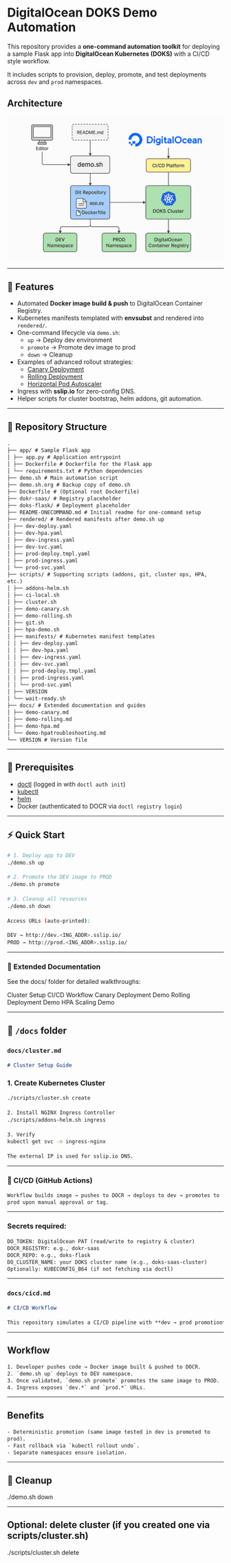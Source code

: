 # DigitalOcean DOKS Demo Automation

This repository provides a **one-command automation toolkit** for deploying a sample Flask app into **DigitalOcean Kubernetes (DOKS)** with a CI/CD style workflow.  

It includes scripts to provision, deploy, promote, and test deployments across `dev` and `prod` namespaces.

## Architecture
![Alt text](https://github.com/ranjeethap/do-demo/blob/main/docs/Architecture.png)

---

## 🚀 Features
- Automated **Docker image build & push** to DigitalOcean Container Registry.
- Kubernetes manifests templated with **envsubst** and rendered into `rendered/`.
- One-command lifecycle via `demo.sh`:
  - `up` → Deploy dev environment
  - `promote` → Promote dev image to prod
  - `down` → Cleanup
- Examples of advanced rollout strategies:
  - [Canary Deployment](docs/canary.md)
  - [Rolling Deployment](docs/rolling.md)
  - [Horizontal Pod Autoscaler](docs/hpa.md)
- Ingress with **sslip.io** for zero-config DNS.
- Helper scripts for cluster bootstrap, helm addons, git automation.

---

## 📂 Repository Structure
```
.
├── app/ # Sample Flask app
│ ├── app.py # Application entrypoint
│ ├── Dockerfile # Dockerfile for the Flask app
│ └── requirements.txt # Python dependencies
├── demo.sh # Main automation script
├── demo.sh.org # Backup copy of demo.sh
├── Dockerfile # (Optional root Dockerfile)
├── dokr-saas/ # Registry placeholder
├── doks-flask/ # Deployment placeholder
├── README-ONECOMMAND.md # Initial readme for one-command setup
├── rendered/ # Rendered manifests after demo.sh up
│ ├── dev-deploy.yaml
│ ├── dev-hpa.yaml
│ ├── dev-ingress.yaml
│ ├── dev-svc.yaml
│ ├── prod-deploy.tmpl.yaml
│ ├── prod-ingress.yaml
│ └── prod-svc.yaml
├── scripts/ # Supporting scripts (addons, git, cluster ops, HPA, etc.)
│ ├── addons-helm.sh
│ ├── ci-local.sh
│ ├── cluster.sh
│ ├── demo-canary.sh
│ ├── demo-rolling.sh
│ ├── git.sh
│ ├── hpa-demo.sh
│ ├── manifests/ # Kubernetes manifest templates
│ │ ├── dev-deploy.yaml
│ │ ├── dev-hpa.yaml
│ │ ├── dev-ingress.yaml
│ │ ├── dev-svc.yaml
│ │ ├── prod-deploy.tmpl.yaml
│ │ ├── prod-ingress.yaml
│ │ └── prod-svc.yaml
│ ├── VERSION
│ └── wait-ready.sh
├── docs/ # Extended documentation and guides
│ ├── demo-canary.md
│ ├── demo-rolling.md
│ ├── demo-hpa.md
│ └── demo-hpatroubleshooting.md
└── VERSION # Version file

```

---

## 🔧 Prerequisites
- [doctl](https://docs.digitalocean.com/reference/doctl/) (logged in with `doctl auth init`)
- [kubectl](https://kubernetes.io/docs/tasks/tools/)
- [helm](https://helm.sh/)
- Docker (authenticated to DOCR via `doctl registry login`)

---

## ⚡ Quick Start

```bash
# 1. Deploy app to DEV
./demo.sh up

# 2. Promote the DEV image to PROD
./demo.sh promote

# 3. Cleanup all resources
./demo.sh down

Access URLs (auto-printed):

DEV → http://dev.<ING_ADDR>.sslip.io/
PROD → http://prod.<ING_ADDR>.sslip.io/
```

---
### 📖 Extended Documentation

See the docs/
 folder for detailed walkthroughs:

Cluster Setup
CI/CD Workflow
Canary Deployment Demo
Rolling Deployment Demo
HPA Scaling Demo


---

## 📂 `/docs` folder

### `docs/cluster.md`
```markdown
# Cluster Setup Guide
```
### 1. Create Kubernetes Cluster
```bash
./scripts/cluster.sh create

2. Install NGINX Ingress Controller
./scripts/addons-helm.sh ingress

3. Verify
kubectl get svc -n ingress-nginx

The external IP is used for sslip.io DNS.
```

---

### 🧰 CI/CD (GitHub Actions)
```
Workflow builds image → pushes to DOCR → deploys to dev → promotes to prod upon manual approval or tag.
```
---
### Secrets required:
```
DO_TOKEN: DigitalOcean PAT (read/write to registry & cluster)
DOCR_REGISTRY: e.g., dokr-saas
DOCR_REPO: e.g., doks-flask
DO_CLUSTER_NAME: your DOKS cluster name (e.g., doks-saas-cluster)
Optionally: KUBECONFIG_B64 (if not fetching via doctl)
```

---
### `docs/cicd.md`
```markdown
# CI/CD Workflow

This repository simulates a CI/CD pipeline with **dev → prod promotion**.
```
---

## Workflow

```
1. Developer pushes code → Docker image built & pushed to DOCR.
2. `demo.sh up` deploys to DEV namespace.
3. Once validated, `demo.sh promote` promotes the same image to PROD.
4. Ingress exposes `dev.*` and `prod.*` URLs.
```

---

## Benefits
```
- Deterministic promotion (same image tested in dev is promoted to prod).
- Fast rollback via `kubectl rollout undo`.
- Separate namespaces ensure isolation.
```
---

## 🧹 Cleanup
./demo.sh down

---

## Optional: delete cluster (if you created one via scripts/cluster.sh)
./scripts/cluster.sh delete

